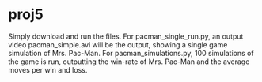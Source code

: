 # proj5
Simply download and run the files. For pacman_single_run.py, an output video pacman_simple.avi will be the output, showing a single game simulation of Mrs. Pac-Man.
For pacman_simulations.py, 100 simulations of the game is run, outputting the win-rate of Mrs. Pac-Man and the average moves per win and loss.

